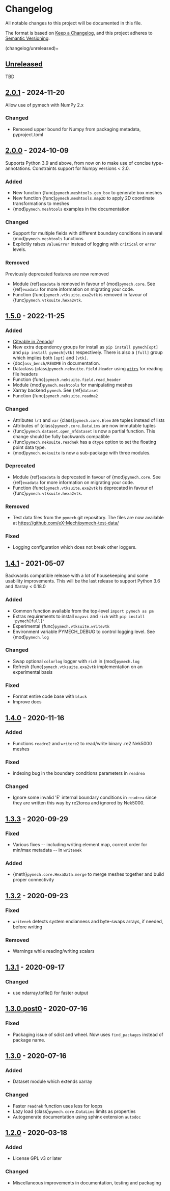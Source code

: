 # Changelog

All notable changes to this project will be documented in this file.

The format is based on [Keep a Changelog](https://keepachangelog.com/en/1.0.0/),
and this project adheres to [Semantic Versioning](https://semver.org/spec/v2.0.0.html).

<!--

### Added
### Changed
### Deprecated
### Removed
### Fixed
### Security

Type of changes
---------------

Added for new features.
Changed for changes in existing functionality.
Deprecated for soon-to-be removed features.
Removed for now removed features.
Fixed for any bug fixes.
Security in case of vulnerabilities.

-->

(changelog/unreleased)=

## [Unreleased]

TBD

## [2.0.1] - 2024-11-20

Allow use of pymech with NumPy 2.x

### Changed

- Removed upper bound for Numpy from packaging metadata, pyproject.toml

## [2.0.0] - 2024-10-09

Supports Python 3.9 and above, from now on to make use of concise
type-annotations. Constraints support for Numpy versions < 2.0.

### Added

- New function {func}`pymech.meshtools.gen_box` to generate box meshes
- New function {func}`pymech.meshtools.map2D` to apply 2D coordinate transformations to meshes
- {mod}`pymech.meshtools` examples in the documentation

### Changed

- Support for multiple fields with different boundary conditions in several {mod}`pymech.meshtools` functions
- Explicitly raises `ValueError` instead of logging with `critical` or `error`
  levels.

### Removed

Previously deprecated features are now removed

- Module {ref}`exadata` is removed in favour of {mod}`pymech.core`.
  See {ref}`exadata` for more information on migrating your code.
- Function {func}`pymech.vtksuite.exa2vtk` is removed in favour of {func}`pymech.vtksuite.hexa2vtk`.

## [1.5.0] - 2022-11-25

### Added

- [Citeable in Zenodo](https://zenodo.org/badge/latestdoi/50511298)!
- New extra dependency groups for install as `pip install pymech[opt]` and `pip
  install pymech[vtk]` respectively. There is also a `[full]` group which
  implies both `[opt]` and `[vtk]`.
- {doc}`asv_bench/README` in documentation.
- Dataclass {class}`pymech.neksuite.field.Header` using [`attrs`](https://www.attrs.org/en/stable/) for reading file headers
- Function {func}`pymech.neksuite.field.read_header`
- Module {mod}`pymech.meshtools` for manipulating meshes
- Xarray backend ``pymech``. See {ref}`dataset`
- Function {func}`pymech.neksuite.readma2`

### Changed

- Attributes `lr1` and `var` {class}`pymech.core.Elem` are tuples instead of lists
- Attributes of {class}`pymech.core.DataLims` are now immutable tuples
- {func}`pymech.dataset.open_mfdataset` is now a partial function. This change should be fully backwards compatible
- {func}`pymech.neksuite.readnek` has a `dtype` option to set the floating point data type.
- {mod}`pymech.neksuite` is now a sub-package with three modules.

### Deprecated

- Module {ref}`exadata` is deprecated in favour of {mod}`pymech.core`.
  See {ref}`exadata` for more information on migrating your code.
- Function {func}`pymech.vtksuite.exa2vtk` is deprecated in favour of {func}`pymech.vtksuite.hexa2vtk`.

### Removed

- Test data files from the ``pymech`` git repository. The files are now available at <https://github.com/eX-Mech/pymech-test-data/>

### Fixed

- Logging configuration which does not break other loggers.

## [1.4.1] - 2021-05-07

Backwards compatible release with a lot of housekeeping and some usability
improvements.  This will be the last release to support Python 3.6 and Xarray <
0.18.0

### Added

- Common function available from the top-level `import pymech as pm`
- Extras requirements to install `mayavi` and `rich` with
  `pip install 'pymech[full]'`
- Experimental {func}`pymech.vtksuite.writevtk`
- Environment variable PYMECH_DEBUG to control logging level. See {mod}`pymech.log`

### Changed

- Swap optional `colorlog` logger with `rich` in {mod}`pymech.log`
- Refresh {func}`pymech.vtksuite.exa2vtk` implementation on an experimental basis

### Fixed

- Format entire code base with `black`
- Improve docs

## [1.4.0] - 2020-11-16

### Added

- Functions `readre2` and `writere2` to read/write binary .re2 Nek5000 meshes

### Fixed

- indexing bug in the boundary conditions parameters in `readrea`

### Changed

- Ignore some invalid 'E' internal boundary conditions in `readrea`
  since they are written this way by re2torea and ignored by Nek5000.

## [1.3.3] - 2020-09-29

### Fixed

- Various fixes -- including writing element map, correct order for min/max
  metadata -- in `writenek`

### Added

- {meth}`pymech.core.HexaData.merge` to merge meshes together and build proper connectivity

## [1.3.2] - 2020-09-23

### Fixed

- `writenek` detects system endianness and byte-swaps arrays, if needed, before
writing

### Removed

- Warnings while reading/writing scalars

## [1.3.1] - 2020-09-17

### Changed

- use ndarray.tofile() for faster output

## [1.3.0.post0] - 2020-07-16

### Fixed

- Packaging issue of sdist and wheel. Now uses `find_packages` instead of package name.

## [1.3.0] - 2020-07-16

### Added

- Dataset module which extends xarray

### Changed

- Faster `readnek` function uses less for loops
- Lazy load {class}`pymech.core.DataLims` limits as properties
- Autogenerate documentation using sphinx extension `autodoc`

## [1.2.0] - 2020-03-18

### Added

- License GPL v3 or later

### Changed

- Miscellaneous improvements in documentation, testing and packaging

[Unreleased]: https://github.com/eX-Mech/pymech/compare/2.0.1...HEAD
[2.0.1]: https://github.com/eX-Mech/pymech/compare/2.0.0...2.0.1
[2.0.0]: https://github.com/eX-Mech/pymech/compare/1.5.0...2.0.0
[1.5.0]: https://github.com/eX-Mech/pymech/compare/1.4.1...1.5.0
[1.4.1]: https://github.com/eX-Mech/pymech/compare/1.4.0...1.4.1
[1.4.0]: https://github.com/eX-Mech/pymech/compare/1.3.3...1.4.0
[1.3.3]: https://github.com/eX-Mech/pymech/compare/1.3.2...1.3.3
[1.3.2]: https://github.com/eX-Mech/pymech/compare/1.3.1...1.3.2
[1.3.1]: https://github.com/eX-Mech/pymech/compare/1.3.0.post0...1.3.1
[1.3.0.post0]: https://github.com/eX-Mech/pymech/compare/1.3.0...1.3.0.post0
[1.3.0]: https://github.com/eX-Mech/pymech/compare/1.2.0...1.3.0
[1.2.0]: https://github.com/eX-Mech/pymech/releases/tag/1.2.0
